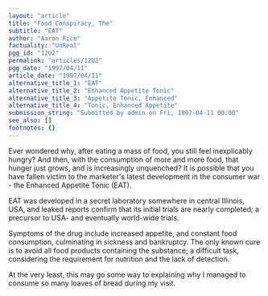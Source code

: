 ```yaml
---
layout: "article"
title: "Food Conspiracy, The"
subtitle: "EAT"
author: "Aaron Rice"
factuality: "UnReal"
pgg_id: "12U2"
permalink: "articles/12U2"
pgg_date: "1997/04/11"
article_date: "1997/04/11"
alternative_title_1: "EAT"
alternative_title_2: "Enhanced Appetite Tonic"
alternative_title_3: "Appetite Tonic, Enhanced"
alternative_title_4: "Tonic, Enhanced Appetite"
submission_string: "Submitted by admin on Fri, 1997-04-11 00:00"
see_also: []
footnotes: {}
---
```

<div>
<p>Ever wondered why, after eating a mass of food, you still feel inexplicably hungry? And then, with the consumption of more and more food, that hunger just grows, and is increasingly unquenched? It is possible that you have fallen victim to the marketer's latest development in the consumer war - the Enhanced Appetite Tonic (EAT).</p>
<p>EAT was developed in a secret laboratory somewhere in central Illinois, USA, and leaked reports confirm that its initial trials are nearly completed; a precursor to USA- and eventually world-wide trials.</p>
<p>Symptoms of the drug include increased appetite, and constant food consumption, culminating in sickness and bankruptcy. The only known cure is to avoid all food products containing the substance; a difficult task, considering the requirement for nutrition and the lack of detection.</p>
<p>At the very least, this may go some way to explaining why I managed to consume so many loaves of bread during my visit. <!--Amazon_CLS_IM_END--></p>
</div>

